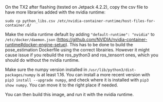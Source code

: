 On the TX2 after flashing (tested on Jetpack 4.2.2), copy the csv file to have more libraries added with the nvidia runtime:
```
sudo cp python_libs.csv /etc/nvidia-container-runtime/host-files-for-container.d/
```

Make the nvidia runtime default by adding `"default-runtime": "nvidia"` to `/etc/docker/daemon.json` (https://github.com/NVIDIA/nvidia-container-runtime#docker-engine-setup). This has to be done to build the pose_estimation Dockerfile using the correct librairies. However it might cause issue if you rebuild the ros_python3 and ros_tensorrt ones, which you should do without the nvidia runtime.

Make sure the numpy version installed in `/usr/lib/python3/dist-packages/numpy` is at least 1.16.
You can install a more recent version with `pip3 install --upgrade numpy`, and check where it is installed with `pip3 show numpy`. 
You can move it to the right place if needed.


You can then build this image, and run it with the nvidia runtime.
